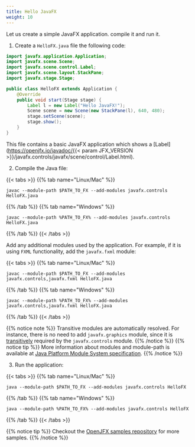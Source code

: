 ```yaml
---
title: Hello JavaFX
weight: 10
---
```


Let us create a simple JavaFX application.  compile it and run it.

1. Create a `HelloFX.java` file the following code:

```java
import javafx.application.Application;
import javafx.scene.Scene;
import javafx.scene.control.Label;
import javafx.scene.layout.StackPane;
import javafx.stage.Stage;

public class HelloFX extends Application {
    @Override
    public void start(Stage stage) {
        Label l = new Label("Hello JavaFX!");
        Scene scene = new Scene(new StackPane(l), 640, 480);
        stage.setScene(scene);
        stage.show();
    }
}
```

This file contains a basic JavaFX application which shows a [Label](https://openjfx.io/javadoc/{{< param JFX_VERSION >}}/javafx.controls/javafx/scene/control/Label.html).

2. Compile the Java file:

{{< tabs >}}
{{% tab name="Linux/Mac" %}}
```
javac --module-path $PATH_TO_FX --add-modules javafx.controls HelloFX.java
```
{{% /tab %}}
{{% tab name="Windows" %}}
```
javac --module-path %PATH_TO_FX% --add-modules javafx.controls HelloFX.java
```
{{% /tab %}}
{{< /tabs >}}

Add any additional modules used by the application. For example, if it is using `FXML` functionality, add the `javafx.fxml` module:

{{< tabs >}}
{{% tab name="Linux/Mac" %}}
```
javac --module-path $PATH_TO_FX --add-modules javafx.controls,javafx.fxml HelloFX.java
```
{{% /tab %}}
{{% tab name="Windows" %}}
```
javac --module-path %PATH_TO_FX% --add-modules javafx.controls,javafx.fxml HelloFX.java
```
{{% /tab %}}
{{< /tabs >}}

{{% notice note %}}
Transitive modules are automatically resolved. For instance, there is no need to add `javafx.graphics` module, since it is
[transitively](https://openjfx.io/javadoc/14/javafx.controls/module-summary.html) required by the `javafx.controls` module.
{{% /notice %}}
{{% notice tip %}}
More information about modules and module-path is available at [Java Platform Module System specification](https://cr.openjdk.java.net/~mr/jigsaw/spec/).
{{% /notice %}}

3. Run the application:

{{< tabs >}}
{{% tab name="Linux/Mac" %}}
```
java --module-path $PATH_TO_FX --add-modules javafx.controls HelloFX
```
{{% /tab %}}
{{% tab name="Windows" %}}
```
java --module-path %PATH_TO_FX% --add-modules javafx.controls HelloFX
```
{{% /tab %}}
{{< /tabs >}}

{{% notice tip %}}
Checkout the [OpenJFX samples repository](https://github.com/openjfx/samples/) for more samples.
{{% /notice %}}